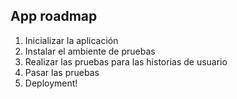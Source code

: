 ## App roadmap

1. Inicializar la aplicación
2. Instalar el ambiente de pruebas
3. Realizar las pruebas para las historias de usuario
4. Pasar las pruebas
5. Deployment!